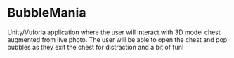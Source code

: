 # BubbleMania
Unity/Vuforia application where the user will interact with 3D model chest augmented from live photo. The user will be able to open the chest and pop bubbles as they exit the chest for distraction and a bit of fun!
